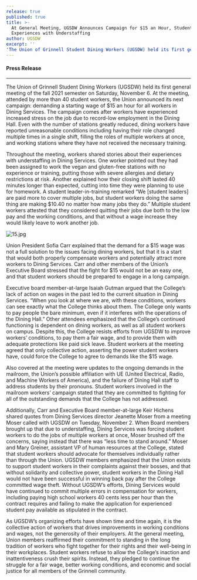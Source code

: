 ```yaml
---
release: true
published: true
title: >-
  At General Meeting, UGSDW Announces Campaign for $15 an Hour, Students Share
  Experiences with Understaffing
author: UGSDW
excerpt: ''
'The Union of Grinnell Student Dining Workers (UGSDW) held its first general meeting of the fall 2021 semester on Saturday, November 6. At the meeting, attended by more than 40 student workers, the Union announced its next campaign': demanding a starting wage of $15 an hour for all workers in Dining Services.
---
```

#### Press Release

***

The Union of Grinnell Student Dining Workers (UGSDW) held its first general meeting of the fall 2021 semester on Saturday, November 6. At the meeting, attended by more than 40 student workers, the Union announced its next campaign: demanding a starting wage of $15 an hour for all workers in Dining Services. The campaign comes after workers have experienced increased stress on the job due to record-low employment in the Dining Hall. Even with the number of stations greatly reduced, dining workers have reported unreasonable conditions including having their role changed multiple times in a single shift, filling the roles of multiple workers at once, and working stations where they have not received the necessary training. 


Throughout the meeting, workers shared stories about their experiences with understaffing in Dining Services. One worker pointed out they had been assigned to work the vegan and gluten-free stations with no experience or training, putting those with severe allergies and dietary restrictions at risk. Another explained how their closing shift lasted 40 minutes longer than expected, cutting into time they were planning to use for homework. A student leader-in-training remarked “We [student leaders] are paid more to cover multiple jobs, but student workers doing the same thing are making $10.40 no matter how many jobs they do.” Multiple student workers attested that they considered quitting their jobs due both to the low pay and the working conditions, and that without a wage increase they would likely leave to work another job. 

![15.jpg]({{site.baseurl}}/assets/news/15.jpg)

Union President Sofia Carr explained that the demand for a $15 wage was not a full solution to the issues facing dining workers, but that it is a start that would both properly compensate workers and potentially attract more workers to Dining Services. Carr and other members of the Union’s Executive Board stressed that the fight for $15 would not be an easy one, and that student workers should be prepared to engage in a long campaign. 


Executive board member-at-large Isaiah Gutman argued that the College’s lack of action on wages in the past led to the current situation in Dining Services. “When you look at where we are, with these conditions, workers can see exactly what the College thinks about them. The College only wants to pay people the bare minimum, even if it interferes with the operations of the Dining Hall.” Other attendees emphasized that the College’s continued functioning is dependent on dining workers, as well as all student workers on campus. Despite this, the College resists efforts from UGSDW to improve workers’ conditions, to pay them a fair wage, and to provide them with adequate protections like paid sick leave. Student workers at the meeting agreed that only collective action, asserting the power student workers have, could force the College to agree to demands like the $15 wage.


Also covered at the meeting were updates to the ongoing demands in the mailroom, the Union’s possible affiliation with UE (United Electrical, Radio, and Machine Workers of America), and the failure of Dining Hall staff to address students by their pronouns. Student workers involved in the mailroom workers’ campaign stated that they are committed to fighting for all of the outstanding demands that the College has not addressed. 


Additionally, Carr and Executive Board member-at-large Keir Hichens shared quotes from Dining Services director Jeanette Moser from a meeting Moser called with UGSDW on Tuesday, November 2. When Board members brought up that due to understaffing, Dining Services was forcing student workers to do the jobs of multiple workers at once, Moser brushed off the concerns, saying instead that there was “less time to stand around.” Moser and Mary Greiner, assistant VP of human resources at the College, stated that student workers should advocate for themselves individually rather than through the Union. UGSDW members emphasized that the Union exists to support student workers in their complaints against their bosses, and that without solidarity and collective power, student workers in the Dining Hall would not have been successful in winning back pay after the College committed wage theft. Without UGSDW’s efforts, Dining Services would have continued to commit multiple errors in compensation for workers, including paying high school workers 40 cents less per hour than the contract requires and failing to make the application for experienced student pay available as stipulated in the contract. 


As UGSDW’s organizing efforts have shown time and time again, it is the collective action of workers that drives improvements in working conditions and wages, not the generosity of their employers. At the general meeting, Union members reaffirmed their commitment to standing in the long tradition of workers who fight together for their rights and their well-being in their workplaces. Student workers refuse to allow the College’s inaction and inattentiveness crush their spirits. Instead, they pledged to continue the struggle for a fair wage, better working conditions, and economic and social justice for all members of the Grinnell community.
